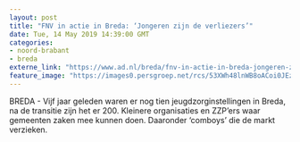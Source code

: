 ```yaml
---
layout: post
title: "FNV in actie in Breda: ‘Jongeren zijn de verliezers’"
date: Tue, 14 May 2019 14:39:00 GMT
categories: 
- noord-brabant 
- breda 
externe_link: "https://www.ad.nl/breda/fnv-in-actie-in-breda-jongeren-zijn-de-verliezers~aeebe04d/"
feature_image: "https://images0.persgroep.net/rcs/53XWh48lnWB8oACoi0JEztQR0x0/diocontent/148346660/_fitwidth/400/?appId=21791a8992982cd8da851550a453bd7f&quality=0.7"
---
```


BREDA - Vijf jaar geleden waren er nog tien jeugdzorginstellingen in Breda, na de transitie zijn het er 200. Kleinere organisaties en ZZP’ers waar gemeenten zaken mee kunnen doen. Daaronder ‘comboys’ die de markt verzieken.
